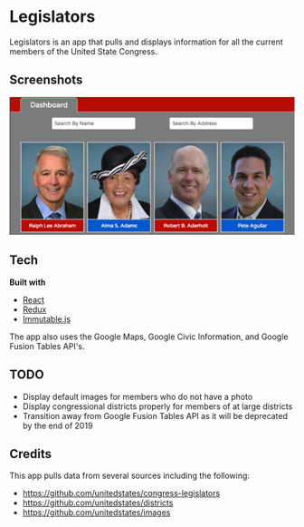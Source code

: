 # Legislators

Legislators is an app that pulls and displays information for all the current members of the United State Congress.

## Screenshots
![dashboard](/assets/dashboard.png)

## Tech
<b>Built with</b>
- [React](https://reactjs.org/)
- [Redux](https://redux.js.org/)
- [Immutable.js](https://immutable-js.github.io/immutable-js/)

The app also uses the Google Maps, Google Civic Information, and Google Fusion Tables API's.

## TODO
- Display default images for members who do not have a photo
- Display congressional districts properly for members of at large districts
- Transition away from Google Fusion Tables API as it will be deprecated by the end of 2019

## Credits

This app pulls data from several sources including the following:
- https://github.com/unitedstates/congress-legislators
- https://github.com/unitedstates/districts
- https://github.com/unitedstates/images
